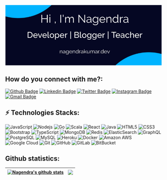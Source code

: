 ![alt text](https://github.com/nagendra87k/nagendra87k/blob/main/Banner.png?raw=true&width=1900)





## How do you connect with me?:

[![Github Badge](https://img.shields.io/badge/-Nagendra-black?style=flat-square&logo=Github&logoColor=white&link=https://github.com/nagendra87k/)](https://github.com/nagendra87k/)
[![Linkedin Badge](https://img.shields.io/badge/-Nagendra-blue?style=flat-square&logo=Linkedin&logoColor=white&link=https://www.linkedin.com/in/nagendra87k/)](https://www.linkedin.com/in/nagendra87k/)
[![Twitter Badge](https://img.shields.io/badge/-Nagendra-blue?style=flat-square&logo=Twitter&logoColor=white&link=https://twitter.com/nagendra7k)](https://twitter.com/nagendra7k)
[![Instagram Badge](https://img.shields.io/badge/-Nagendra-pink?style=flat-square&logo=Instagram&logoColor=white&link=https://www.instagram.com/nagendra87k/)](https://www.instagram.com/nagendra87k/)
[![Gmail Badge](https://img.shields.io/badge/-inbox.nagendra@gmail.com-c14438?style=flat-square&logo=Gmail&logoColor=white&link=mailto:inbox.nagendra@gmail.com@gmail.com)](mailto:inbox.nagendra@gmail.com)


## ⚡ Technologies Stacks:

![JavaScript](https://img.shields.io/badge/-JavaScript-black?style=flat-square&logo=javascript)
![Nodejs](https://img.shields.io/badge/-Nodejs-black?style=flat-square&logo=Node.js)
![Go](https://img.shields.io/badge/-Go-black?style=flat-square&logo=Go)
![Scala](https://img.shields.io/badge/-Scala-black?style=flat-square&logo=Scala)
![React](https://img.shields.io/badge/-React-black?style=flat-square&logo=react)
![Java](https://img.shields.io/badge/-java-E34A86?style=flat-square&logo=java)
![HTML5](https://img.shields.io/badge/-HTML5-E34F26?style=flat-square&logo=html5&logoColor=white)
![CSS3](https://img.shields.io/badge/-CSS3-1572B6?style=flat-square&logo=css3)
![Bootstrap](https://img.shields.io/badge/-Bootstrap-563D7C?style=flat-square&logo=bootstrap)
![TypeScript](https://img.shields.io/badge/-TypeScript-007ACC?style=flat-square&logo=typescript)
![MongoDB](https://img.shields.io/badge/-MongoDB-black?style=flat-square&logo=mongodb)
![Redis](https://img.shields.io/badge/-Redis-black?style=flat-square&logo=Redis)
![ElasticSearch](https://img.shields.io/badge/-ElasticSearch-005571?style=flat-square&logo=elasticsearch)
![GraphQL](https://img.shields.io/badge/-GraphQL-E10098?style=flat-square&logo=graphql)
![PostgreSQL](https://img.shields.io/badge/-PostgreSQL-336791?style=flat-square&logo=postgresql)
![MySQL](https://img.shields.io/badge/-MySQL-black?style=flat-square&logo=mysql)
![Heroku](https://img.shields.io/badge/-Heroku-430098?style=flat-square&logo=heroku)
![Docker](https://img.shields.io/badge/-Docker-black?style=flat-square&logo=docker)
![Amazon AWS](https://img.shields.io/badge/Amazon%20AWS-232F3E?style=flat-square&logo=amazon-aws)
![Google Cloud](https://img.shields.io/badge/Google%20Cloud-black?style=flat-square&logo=google-cloud)
![Git](https://img.shields.io/badge/-Git-black?style=flat-square&logo=git)
![GitHub](https://img.shields.io/badge/-GitHub-181717?style=flat-square&logo=github)
![GitLab](https://img.shields.io/badge/-GitLab-FCA121?style=flat-square&logo=gitlab)
![BitBucket](https://img.shields.io/badge/-BitBucket-darkblue?style=flat-square&logo=bitbucket)



## Github statistics:

| <a href="https://github.com/nagendra87k/github-readme-stats"><img align="center" src="https://github-readme-stats.vercel.app/api?username=nagendra87k&show_icons=true&include_all_commits=true&theme=buefy&hide_border=true" alt="Nagendra's github stats" /></a> | <a href="https://github.com/nagendra87k/github-readme-stats"><img align="center" src="https://github-readme-stats.vercel.app/api/top-langs/?username=nagendra87k&layout=compact&theme=buefy&hide_border=true" /></a> |
| ------------- | ------------- |

